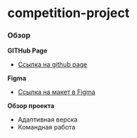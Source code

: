 # competition-project
### Обзор

**GITHub  Page**

* [Ссылка на github page](https://ivandavydenkov.github.io/competition-project/)

**Figma**

* [Ссылка на макет в Figma](https://www.figma.com/file/G3UWFlQmNtNs67751YiDH2/Month-of-Landings_external-link?node-id=0%3A1&t=HIcohnwgHjSrI9x0-0)

**Обзор проекта**

- Адаптивная верска
- Командная работа
